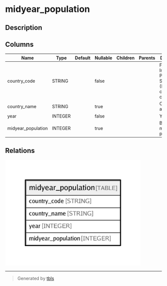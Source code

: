 # midyear_population

## Description

## Columns

| Name | Type | Default | Nullable | Children | Parents | Description |
| ---- | ---- | ------- | -------- | -------- | ------- | ------- |
| country_code | STRING |  | false |  |  | Federal Information Processing Standard (FIPS) country/area code |
| country_name | STRING |  | true |  |  | Country or area name |
| year | INTEGER |  | false |  |  | Year |
| midyear_population | INTEGER |  | true |  |  | Both sexes midyear population |

## Relations

![er](midyear_population.png)

---

> Generated by [tbls](https://github.com/k1LoW/tbls)
